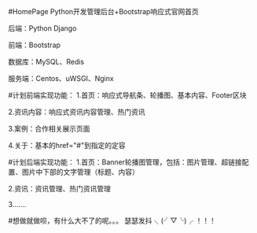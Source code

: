 #HomePage
Python开发管理后台+Bootstrap响应式官网首页

后端：Python Django

前端：Bootstrap

数据库：MySQL、Redis

服务端：Centos、uWSGI、Nginx

#计划前端实现功能：
1.首页：响应式导航条、轮播图、基本内容、Footer区块

2.资讯内容：响应式资讯内容管理、热门资讯

3.案例：合作相关展示页面

4.关于：基本的href="#"到指定的定容

#计划后端实现功能：
1.首页：Banner轮播图管理，包括：图片管理、超链接配置、图片中下部的文字管理（标题、内容）

2.资讯：资讯管理、热门资讯管理

3.......

#想做就做呗，有什么大不了的呢。。。   瑟瑟发抖        ╮(╯▽╰)╭     ！！！